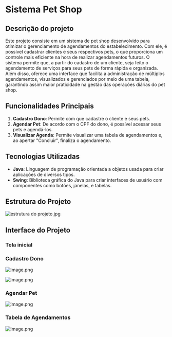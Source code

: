 # Sistema Pet Shop

## Descrição do projeto

Este projeto consiste em um sistema de pet shop desenvolvido para otimizar o gerenciamento de agendamentos do estabelecimento. Com ele, é possível cadastrar clientes e seus respectivos pets, o que proporciona um controle mais eficiente na hora de realizar agendamentos futuros. O sistema permite que, a partir do cadastro de um cliente, seja feito o agendamento de serviços para seus pets de forma rápida e organizada. Além disso, oferece uma interface que facilita a administração de múltiplos agendamentos, visualizados e gerenciados por meio de uma tabela, garantindo assim maior praticidade na gestão das operações diárias do pet shop.

## Funcionalidades Principais



1. **Cadastro Dono**: Permite com que cadastre o cliente e seus pets.
2. **Agendar Pet**: De acordo com o CPF do dono, é possível acessar seus pets e agendá-los.
3. **Visualizar Agenda**: Permite visualizar uma tabela de agendamentos e, ao apertar "Concluir", finaliza o agendamento.

## Tecnologias Utilizadas


- **Java**: Linguagem de programação orientada a objetos usada para criar aplicações de diversos tipos.
- **Swing**: Biblioteca gráfica do Java para criar interfaces de usuário com componentes como botões, janelas, e tabelas.

## Estrutura do Projeto

![estrutura do projeto.jpg](estrutura_do_projeto.jpg)

## Interface do Projeto

### Tela inicial

### Cadastro Dono

![image.png](image.png)

![image.png](image%201.png)

### Agendar Pet

![image.png](image%202.png)

### Tabela de Agendamentos

![image.png](image%203.png)
